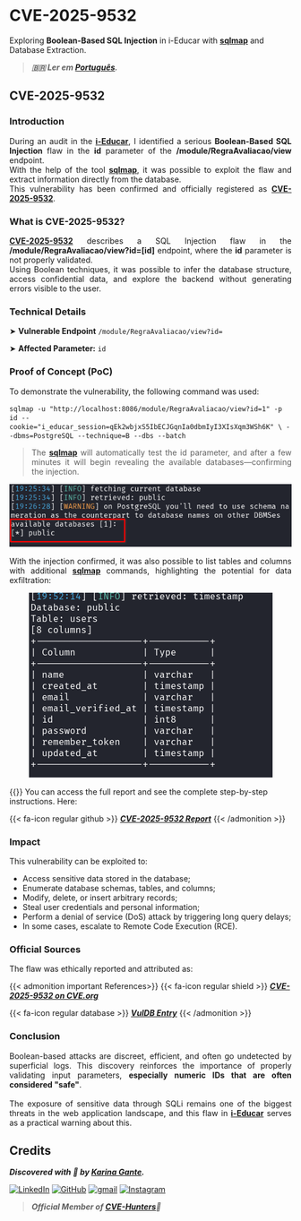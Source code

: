 # CVE-2025-9532


Exploring **Boolean-Based SQL Injection** in i-Educar with <b><a href="https://github.com/sqlmapproject/sqlmap" target=_blank>sqlmap</a></b> and Database Extraction.

<!--more-->

> ***🇧🇷 Ler em [Português](http://karinagante.github.io/pt-br/cve-2025-9532).***

## CVE-2025-9532

### Introduction

<p align="justify">During an audit in the <b><a href="https://github.com/portabilis/i-educar" target=_blank>i-Educar</a></b>, I identified a serious <b>Boolean-Based SQL Injection</b> flaw in the <b>id</b> parameter of the <b>/module/RegraAvaliacao/view</b> endpoint. </br> With the help of the tool <b><a href="https://github.com/sqlmapproject/sqlmap" target=_blank>sqlmap</a></b>, it was possible to exploit the flaw and extract information directly from the database. </br> This vulnerability has been confirmed and officially registered as <b><a href="https://www.cve.org/CVERecord?id=CVE-2025-9532" target=_blank>CVE-2025-9532</a></b>. </p>

### What is CVE-2025-9532?

<p align="justify"><b><a href="https://www.cve.org/CVERecord?id=CVE-2025-9532" target=_blank>CVE-2025-9532</a></b> describes a SQL Injection flaw in the <b>/module/RegraAvaliacao/view?id=[id]</b> endpoint, where the <b>id</b> parameter is not properly validated.</br> Using Boolean techniques, it was possible to infer the database structure, access confidential data, and explore the backend without generating errors visible to the user.</p>

### Technical Details

➤ **Vulnerable Endpoint** `/module/RegraAvaliacao/view?id=`

➤ **Affected Parameter:** `id`

### Proof of Concept (PoC)

To demonstrate the vulnerability, the following command was used:

```terminal
sqlmap -u "http://localhost:8086/module/RegraAvaliacao/view?id=1" -p id --cookie="i_educar_session=qEk2wbjxS5IbECJGqnIa0dbmIyI3XIsXqm3WSh6K" \ --dbms=PostgreSQL --technique=B --dbs --batch
```
> <p align="justify">The <b><a href="https://github.com/sqlmapproject/sqlmap" target=_blank>sqlmap</a></b> will automatically test the id parameter, and after a few minutes it will begin revealing the available databases—confirming the injection.</p>

<p align="center">
<img src="/images/CVE-2025-9532/PoC1.png"><br>
</p>

<p align="justify">With the injection confirmed, it was also possible to list tables and columns with additional <b><a href="https://github.com/sqlmapproject/sqlmap" target=_blank>sqlmap</a></b> commands, highlighting the potential for data exfiltration:</p>

<p align="center">
<img src="/images/CVE-2025-9532/PoC2.png"><br>
</p>

{{<admonition tip Report>}}
You can access the full report and see the complete step-by-step instructions. Here:

{{< fa-icon regular github >}}
***[CVE-2025-9532 Report](https://github.com/KarinaGante/KG-Sec/blob/main/CVEs/i-Educar/CVE-2025-9532.md)***
{{< /admonition >}}

### Impact

This vulnerability can be exploited to:

- Access sensitive data stored in the database;
- Enumerate database schemas, tables, and columns;
- Modify, delete, or insert arbitrary records;
- Steal user credentials and personal information;
- Perform a denial of service (DoS) attack by triggering long query delays;
- In some cases, escalate to Remote Code Execution (RCE).

### Official Sources

The flaw was ethically reported and attributed as:

{{< admonition important References>}} 
{{< fa-icon regular shield >}}
***[CVE-2025-9532 on CVE.org](https://www.cve.org/CVERecord?id=CVE-2025-9532)***

{{< fa-icon regular database >}} 
***[VulDB Entry](https://vuldb.com/?id.321551)***
{{< /admonition >}}

### Conclusion

<p align="justify">Boolean-based attacks are discreet, efficient, and often go undetected by superficial logs. This discovery reinforces the importance of properly validating input parameters, <b>especially numeric IDs that are often considered "safe"</b>.</br></br> The exposure of sensitive data through SQLi remains one of the biggest threats in the web application landscape, and this flaw in <b><a href="https://github.com/portabilis/i-educar" target=_blank>i-Educar</a></b> serves as a practical warning about this.</p>

## Credits

***Discovered with 💜 by [Karina Gante](https://karinagante.github.io/).***

[![LinkedIn](https://skillicons.dev/icons?i=linkedin&theme=dark)](https://www.linkedin.com/in/karina-gante/)
[![GitHub](https://skillicons.dev/icons?i=github&theme=dark)](https://www.github.com/KarinaGante/)
[![gmail](https://skillicons.dev/icons?i=gmail&theme=dark)](mailto:karina.gante1@gmail.com)
[![Instagram](https://skillicons.dev/icons?i=instagram&theme=dark)](https://www.instagram.com/karinovisk02/)

> ***Official Member of [CVE-Hunters](https://www.cvehunters.com/)🏹***
